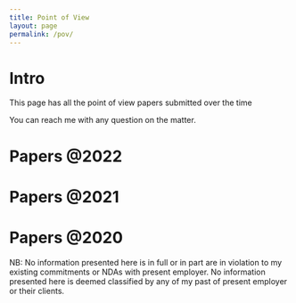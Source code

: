 ```yaml
---
title: Point of View
layout: page
permalink: /pov/
---
```


# Intro 

This page has all the point of view papers submitted over the time 

You can reach me with any question on the matter.

# Papers @2022

# Papers @2021

# Papers @2020

NB: No information presented here is in full or in part are in violation to my existing commitments or NDAs with present employer.
No information presented here is deemed classified  by any of my past of present employer or their clients.
